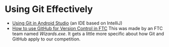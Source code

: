 # Using Git Effectively

* [Using Git in Android Studio](https://youtu.be/QfmYUiXMs2E) \(an IDE based on IntelliJ\)
* [How to use GitHub for Version Control in FTC](https://www.youtube.com/watch?v=D6aiIB2tMBA) This was made by an FTC team named _Wizards.exe_. It gets a little more specific about how Git and GitHub apply to our competition.

